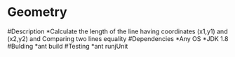 # Geometry
#Description
    *Calculate the length of the line having coordinates (x1,y1) and (x2,y2) and Comparing two lines equality
#Dependencies
    *Any OS
    *JDK 1.8
#Bulding
    *ant build
#Testing
    *ant runjUnit
